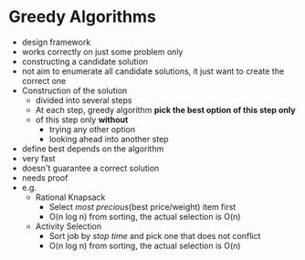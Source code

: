 # Greedy Algorithms

- design framework
- works correctly on just some problem only
- constructing a candidate solution
- not aim to enumerate all candidate solutions, it just want to create the correct one
- Construction of the solution
  - divided into several steps
  - At each step, greedy algorithm **pick the best option of this step only**
  - of this step only **without** 
    - trying any other option
    - looking ahead into another step
- define best depends on the algorithm
- very fast
- doesn't guarantee a correct solution
- needs proof
- e.g.
  - Rational Knapsack
    - Select *most precious*(best price/weight) item first
    - O(n log n) from sorting, the actual selection is O(n)
  - Activity Selection
    - Sort job by *stop time* and pick one that does not conflict
    - O(n log n) from sorting, the actual selection is O(n)